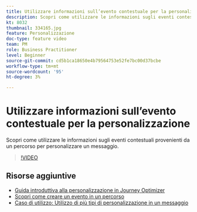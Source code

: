 ```yaml
---
title: Utilizzare informazioni sull’evento contestuale per la personalizzazione
description: Scopri come utilizzare le informazioni sugli eventi contestuali provenienti da un percorso per personalizzare un messaggio.
kt: 8032
thumbnail: 334165.jpg
feature: Personalizzazione
doc-type: feature video
team: PM
role: Business Practitioner
level: Beginner
source-git-commit: cd5b1ca18650e4b79564753e52fe7bc00d37bcbe
workflow-type: tm+mt
source-wordcount: '95'
ht-degree: 3%

---
```



# Utilizzare informazioni sull’evento contestuale per la personalizzazione

Scopri come utilizzare le informazioni sugli eventi contestuali provenienti da un percorso per personalizzare un messaggio.

>[!VIDEO](https://video.tv.adobe.com/v/334165?quality=12)

## Risorse aggiuntive

* [Guida introduttiva alla personalizzazione in Journey Optimizer](https://experienceleague.adobe.com/docs/journey-optimizer/using/create-messages/personalization/personalize.html)
* [Scopri come creare un evento in un percorso](https://experienceleague.adobe.com/docs/journey-optimizer/using/get-started/configure-journeys/events-journeys/unitary-events/about-creating.html)
* [Caso di utilizzo: Utilizzo di più tipi di personalizzazione in un messaggio](https://experienceleague.adobe.com/docs/journey-optimizer/using/create-messages/personalization/personalization-use-case.html)
